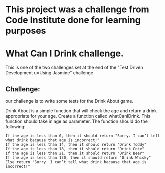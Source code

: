 # This project was a challenge from Code Institute done for learning purposes
# What Can I Drink challenge. 

This is one of the two challenges set at the end of the "Test Driven Development u=Using Jasmine" challenge

## Challenge:
our challenge is to write some tests for the Drink About game.

Drink About is a simple function that will check the age and return a drink appropriate for your age. Create a function called whatCanIDrink. This function should take in age as parameter. The function should do the following:

    If the age is less than 0, then it should return "Sorry. I can’t tell what drink because that age is incorrect!"
    If the age is less than 14, then it should return "Drink Toddy"
    If the age is less than 18, then it should return "Drink Coke"
    If the age is less than 21, then it should return "Drink Beer"
    If the age is less than 130, then it should return "Drink Whisky"
    Else return "Sorry. I can’t tell what drink because that age is incorrect!"
